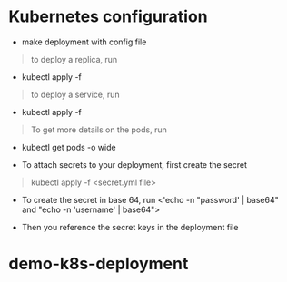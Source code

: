 # Kubernetes configuration
* make deployment with config file
> to deploy a replica, run
- kubectl apply -f <deployment file name>

> to deploy a service, run
- kubectl apply -f <service file name>

> To get more details on the pods, run
- kubectl get pods -o wide

* To attach secrets to your deployment, first create the secret
> kubectl apply -f <secret.yml file>
* To create the secret in base 64, run <'echo -n "password' | base64" and "echo -n 'username' | base64">

- Then you reference the secret keys in the deployment file


# demo-k8s-deployment
